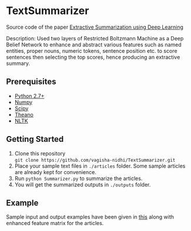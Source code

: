 # TextSummarizer
Source code of the paper [Extractive Summarization using Deep Learning](https://arxiv.org/pdf/1708.04439.pdf)

Description: Used two layers of Restricted Boltzmann Machine as a Deep Belief Network to enhance and abstract various features such as named entities, proper nouns, numeric tokens, sentence position etc. to score sentences then selecting the top scores, hence producing an extractive summary.

## Prerequisites
 * [Python 2.7+](https://www.python.org/download/releases/2.7/)
 * [Numpy](http://www.numpy.org/)
 * [Scipy](https://www.scipy.org/)
 * [Theano](https://github.com/Theano/Theano)
 * [NLTK](http://www.nltk.org/)

## Getting Started
 1. Clone this repository <br>
    `git clone https://github.com/vagisha-nidhi/TextSummarizer.git`<br>
 2. Place your sample text files in `./articles` folder. Some sample articles are already kept for convenience.<br>
 3. Run `python Summarizer.py` to summarize the articles.<br>
 4. You will get the summarized outputs in `./outputs` folder.
 
## Example 
 Sample input and output examples have been given in [this](https://github.com/vagisha-nidhi/TextSummarizer/blob/master/input-output.pdf) along with enhanced feature matrix for the articles.
